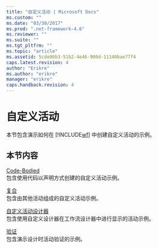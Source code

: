 ```yaml
---
title: "自定义活动 | Microsoft Docs"
ms.custom: ""
ms.date: "03/30/2017"
ms.prod: ".net-framework-4.6"
ms.reviewer: ""
ms.suite: ""
ms.tgt_pltfrm: ""
ms.topic: "article"
ms.assetid: 5cde06b3-51b2-4e46-900d-11140bae77f4
caps.latest.revision: 4
author: "Erikre"
ms.author: "erikre"
manager: "erikre"
caps.handback.revision: 4
---
```

# 自定义活动
本节包含演示如何在 [!INCLUDE[wf](../../../../includes/wf-md.md)] 中创建自定义活动的示例。  
  
## 本节内容  
 [Code\-Bodied](../../../../docs/framework/windows-workflow-foundation/samples/code-bodied.md)  
 包含使用代码以声明方式创建的自定义活动示例。  
  
 [复合](../../../../docs/framework/windows-workflow-foundation/samples/composite.md)  
 包含由其他活动组成的自定义活动示例。  
  
 [自定义活动设计器](../../../../docs/framework/windows-workflow-foundation/samples/custom-activity-designers.md)  
 包含使用自定义设计器在工作流设计器中进行显示的活动示例。  
  
 [验证](../../../../docs/framework/windows-workflow-foundation/samples/validation.md)  
 包含演示设计时活动验证的示例。